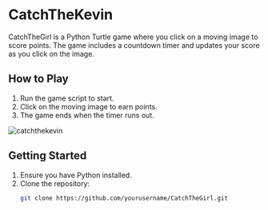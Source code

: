 # CatchTheKevin

CatchTheGirl is a Python Turtle game where you click on a moving image to score points. The game includes a countdown timer and updates your score as you click on the image.

## How to Play

1. Run the game script to start.
2. Click on the moving image to earn points.
3. The game ends when the timer runs out.

   
![catchthekevin](https://github.com/user-attachments/assets/cddddbc0-ab71-4bb7-85ce-33bff27c0d8b)

## Getting Started

1. Ensure you have Python installed.
2. Clone the repository:
   ```bash
   git clone https://github.com/yourusername/CatchTheGirl.git
